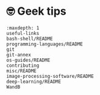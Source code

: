 # <span>🤓</span> Geek tips

```{toctree}
:maxdepth: 1
useful-links
bash-shell/README
programming-languages/README
git
git-annex
os-guides/README
contributing
misc/README
image-processing-software/README
deep-learning/README
WandB
```
